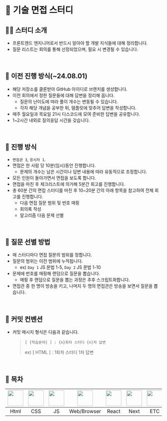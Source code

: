 # 🔨 기술 면접 스터디

## 💁‍♀️ 스터디 소개

- 프론트엔드 엔지니어로서 반드시 알아야 할 개발 지식들에 대해 정리합니다.
- 질문 리스트는 회의를 통해 선정되었으며, 필요 시 변경될 수 있습니다.
<br/>


## 📖 이전 진행 방식(~24.08.01)

- 해당 저장소를 클론받아 GitHub 아이디로 브랜치를 생성합니다.
- 이전 회의에서 정한 질문들에 대해 답변을 정리해 옵니다.
  - 질문의 난이도에 따라 풀이 개수는 변동될 수 있습니다.
  - 각자 해당 개념을 공부한 뒤, 템플릿에 맞추어 답변을 작성합니다.
- 매주 월요일과 목요일 21시 디스코드에 모여 준비한 답변을 공유합니다.
- 1~2시간 내외로 질의응답 시간을 갖습니다.
<br/>

## 📖 진행 방식

- `면접관 3`, `응시자 1`.
- 면접은 한 사람 당 10분(임시)동안 진행합니다.
  - 문제의 개수는 남은 시간이나 답변 내용에 따라 유동적으로 조정합니다.
- 모든 인원이 돌아가면서 면접을 보도록 합니다.
- 면접을 마친 후 체크리스트에 의거해 5분간 회고를 진행합니다.
- 총 60분 간의 면접 스터디를 마친 후 10~20분 간의 아래 항목을 참고하여 전체 회고를 진행합니다.
  - 다음 면접 질문 범위 및 번호 매핑
  - 회의록 작성
  - 알고리즘 다음 문제 선별



<br/>


## 🎯 질문 선별 방법
- 매 스터디마다 면접 질문의 범위를 정합니다.
- 질문의 범위는 이전 범위에 누적됩니다.
    - ex) `Day 1` JS 문법 1-5, `Day 2` JS 문법 1-10
- 문제에 번호를 매핑해 랜덤으로 질문을 뽑습니다.
    - 매핑 후 랜덤으로 질문을 뽑는 과정은 추후 스크립트화합니다.
- 면접관 중 한 명이 방송을 키고, 나머지 두 명의 면접관은 방송을 보면서 질문을 뽑습니다.


<br />


## 💬 커밋 컨벤션

- 커밋 메시지 형식은 다음과 같습니다.
 
  > `[ {학습분야} ] : {n}회차 스터디 {n}차 답변`
  > 
  > ex) [ HTML ] : 1회차 스터디 1차 답변
<br/>

## 📝 목차

| <img src="https://noticon-static.tammolo.com/dgggcrkxq/image/upload/v1566995514/noticon/jufppyr8htislboas4ve.png" width="50" height="50"> | <img src="https://noticon-static.tammolo.com/dgggcrkxq/image/upload/v1566912109/noticon/puksfce6wca36hes1vom.png" width="50" height="50"> | <img src="https://noticon-static.tammolo.com/dgggcrkxq/image/upload/v1570946287/noticon/qgdiv5ctkcneujidjuv1.png" width="50" height="50"> | <img src="https://noticon-static.tammolo.com/dgggcrkxq/image/upload/v1590043914/noticon/xe5nasyjil6mn6vk8c4s.png" width="50" height="50"> | <img src="https://noticon-static.tammolo.com/dgggcrkxq/image/upload/v1566557331/noticon/d5hqar2idkoefh6fjtpu.png" width="50" height="50"> | <img src="https://noticon-static.tammolo.com/dgggcrkxq/image/upload/v1566879300/noticon/fvty9lnsbjol5lq9u3by.svg" width="50" height="50"> | <img src="https://noticon-static.tammolo.com/dgggcrkxq/image/upload/v1575060204/noticon/mwrtauxrrpjdty7hgohx.svg" width="50" height="50"> | <img src="https://noticon-static.tammolo.com/dgggcrkxq/image/upload/v1566913457/noticon/eh4d0dnic4n1neth3fui.png" width="50" height="50"> | <img src="https://noticon-static.tammolo.com/dgggcrkxq/image/upload/v1570008254/noticon/loyafv0gqkk2xrc2dtpn.png" width="50" height="50"> |
| :---------------------------------------------------------------------------------------------------------------------------------------: | :---------------------------------------------------------------------------------------------------------------------------------------: | :---------------------------------------------------------------------------------------------------------------------------------------: | :---------------------------------------------------------------------------------------------------------------------------------------: | :---------------------------------------------------------------------------------------------------------------------------------------: | :---------------------------------------------------------------------------------------------------------------------------------------: | :---------------------------------------------------------------------------------------------------------------------------------------: | :---------------------------------------------------------------------------------------------------------------------------------------: | :---------------------------------------------------------------------------------------------------------------------------------------: |
|                                                                   Html                                                                    |                                                                    CSS                                                                    |                                                                    JS                                                                     |                                                                Web/Browser                                                                |                                                                   React                                                                   |                                                                   Next                                                                    |                                                                    ETC                                                                    |                                                                    TS                                                                     |                                                                  Network                                                                  |
